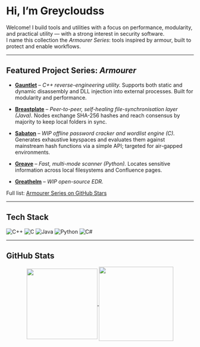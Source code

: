 # Hi, I’m Greycloudss

Welcome! I build tools and utilities with a focus on performance, modularity, and practical utility — with a strong interest in security software.  
I name this collection the *Armourer Series*: tools inspired by armour, built to protect and enable workflows.

---

##  Featured Project Series: *Armourer*

- **[Gauntlet](https://github.com/greycloudss/Gauntlet)** – *C++ reverse-engineering utility.* Supports both static and dynamic disassembly and DLL injection into external processes. Built for modularity and performance.

- **[Breastplate](https://github.com/greycloudss/Breastplate)** – *Peer-to-peer, self-healing file-synchronisation layer (Java).* Nodes exchange SHA-256 hashes and reach consensus by majority to keep local folders in sync.

- **[Sabaton](https://github.com/greycloudss/Sabaton)** – *WIP offline password cracker and wordlist engine (C).* Generates exhaustive keyspaces and evaluates them against mainstream hash functions via a simple API; targeted for air-gapped environments.

- **[Greave](https://github.com/greycloudss/Greave)** – *Fast, multi-mode scanner (Python).* Locates sensitive information across local filesystems and Confluence pages.

- **[Greathelm](https://github.com/greycloudss/Greathelm)** – *WIP open-source EDR.*

 Full list: [Armourer Series on GitHub Stars](https://github.com/stars/greycloudss/lists/armourer-series)

---

## Tech Stack

![C++](https://img.shields.io/badge/C++-00599C?logo=c%2B%2B&logoColor=white&style=for-the-badge)
![C](https://img.shields.io/badge/C-00599C?logo=c&logoColor=white&style=for-the-badge)
![Java](https://img.shields.io/badge/Java-007396?logo=java&logoColor=white&style=for-the-badge)
![Python](https://img.shields.io/badge/Python-3776AB?logo=python&logoColor=white&style=for-the-badge)
![C#](https://img.shields.io/badge/C%23-239120?logo=c-sharp&logoColor=white&style=for-the-badge)

---

## GitHub Stats

<p align="center">
  <a href="https://github.com/anuraghazra/github-readme-stats">
    <img height="190" align="center" src="https://github-readme-stats.vercel.app/api?username=greycloudss&show_icons=true&theme=tokyonight&hide_border=true" />
  </a>
 <a href="https://github.com/anuraghazra/github-readme-stats">
   <img height="200" align="center" src="https://github-readme-stats.vercel.app/api/top-langs?username=greycloudss&layout=compact&langs_count=8&card_width=320&theme=tokyonight&hide_border=true" />
 </a>
</p>
